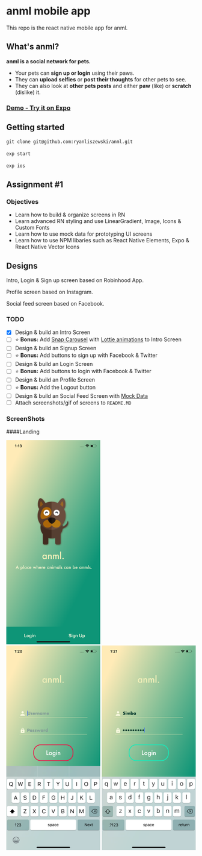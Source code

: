 # anml mobile app

This repo is the react native mobile app for anml.

## What's anml?

**anml is a social network for pets.**

- Your pets can **sign up or login** using their paws.
- They can **upload selfies** or **post their thoughts** for other pets to see.
- They can also look at **other pets posts** and either **paw** (like) or **scratch** (dislike) it.

### [Demo - Try it on Expo](https://exp.host/@ryanliszewski/anml)

## Getting started

```
git clone git@github.com:ryanliszewski/anml.git

exp start

exp ios
```

## Assignment #1

### Objectives

- Learn how to build & organize screens in RN
- Learn advanced RN styling and use LinearGradient, Image, Icons & Custom Fonts
- Learn how to use mock data for prototyping UI screens
- Learn how to use NPM libaries such as React Native Elements, Expo & React Native Vector Icons

## Designs

Intro, Login & Sign up screen based on Robinhood App.

Profile screen based on Instagram.

Social feed screen based on Facebook.

### TODO

- [x] Design & build an Intro Screen
- [ ] :star: **Bonus:** Add [Snap Carousel](https://github.com/archriss/react-native-snap-carousel) with [Lottie animations](https://docs.expo.io/versions/latest/sdk/lottie.html) to Intro Screen
- [ ] Design & build an Signup Screen
- [ ] :star: **Bonus:** Add buttons to sign up with Facebook & Twitter
- [ ] Design & build an Login Screen
- [ ] :star: **Bonus:** Add buttons to login with Facebook & Twitter
- [ ] Design & build an Profile Screen
- [ ] :star: **Bonus:** Add the Logout button
- [ ] Design & build an Social Feed Screen with [Mock Data](https://raw.githubusercontent.com/mobilespace/daug-mobile/master/app/utils/constants.js?token=AHejrmtQeRKU4ntCxaYLoNiWDlF-kQdKks5am8vHwA%3D%3D)
- [ ] Attach screenshots/gif of screens to `README.MD`

### ScreenShots

####Landing
<div style={{display: flex; flex-direction: row}}>
<img src="screenshots/Landing_Screen_Shot.png" width="250" />
</div>
<div style={{display: flex; flex-direction: row}}>
<img src="screenshots/Login_Screen_Shot.png" width="250" />
<img src="screenshots/Login_Active_Screen_Shot.png" width="250" />
</div>



